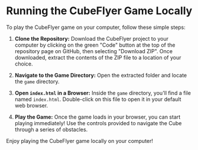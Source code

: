 # Running the CubeFlyer Game Locally

To play the CubeFlyer game on your computer, follow these simple steps:

1. **Clone the Repository:**
   Download the CubeFlyer project to your computer by clicking on the green "Code" button at the top of the repository page on GitHub, then selecting "Download ZIP". Once downloaded, extract the contents of the ZIP file to a location of your choice.

2. **Navigate to the Game Directory:**
   Open the extracted folder and locate the `game` directory.

3. **Open `index.html` in a Browser:**
   Inside the `game` directory, you'll find a file named `index.html`. Double-click on this file to open it in your default web browser.

4. **Play the Game:**
   Once the game loads in your browser, you can start playing immediately! Use the controls provided to navigate the Cube through a series of obstacles.

Enjoy playing the CubeFlyer game locally on your computer!
